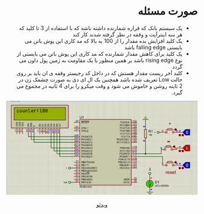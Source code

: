 <div dir="rtl"> 

# صورت مسئله

- یک سیستم بانک که قراره شمارنده داشته باشه که با استفاده از 3 تا کلید که هر سه اینترآپت و وقفه در نظر گرفته شدند کار کند 
- یک کلید افزایش بده مقدار را از 100 به بالا که مد کاری این پوش باتن می بایستی falling edge  باشد
- یک کلید برای کاهش مقدار شمارنده که مد کاری این پوش باتن می بایستی از نوع rising edge  باشد بر همین منظور با یک مقاومت به زمین پول داون می گردد
- کلید آخر ریست مقدار هستش که در داخل کد رجیستر وقفه ی ان باید بر روی حالت Low تعریف شده باشد
همچنین یک ال ای دی به صورت چشمک زن در 2 ثاینه روشن و خاموش می شود و وقت میکرو را برای 4 ثانیه در مجموع می گیرد.

![image](./lcd_interupts.jpg)
<div align="center"><a href="./lcd_interupts.mp4" > ویدئو </div>





</div>